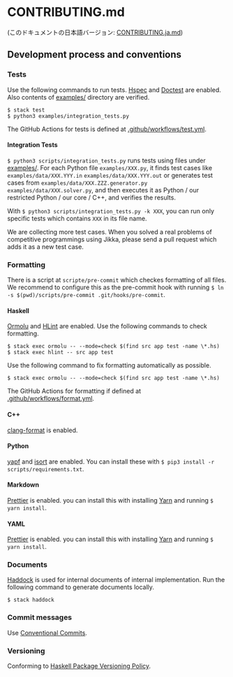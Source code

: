 # CONTRIBUTING.md

(このドキュメントの日本語バージョン: [CONTRIBUTING.ja.md](https://github.com/kmyk/Jikka/blob/master/CONTRIBUTING.ja.md))

## Development process and conventions

### Tests

Use the following commands to run tests.
[Hspec](https://hspec.github.io/) and [Doctest](https://hackage.haskell.org/package/doctest) are enabled.
Also contents of [examples/](https://github.com/kmyk/Jikka/tree/master/examples) directory are verified.

```console
$ stack test
$ python3 examples/integration_tests.py
```

The GitHub Actions for tests is defined at [.github/workflows/test.yml](https://github.com/kmyk/Jikka/blob/master/.github/workflows/test.yml).

#### Integration Tests

`$ python3 scripts/integration_tests.py` runs tests using files under [examples/](https://github.com/kmyk/Jikka/tree/master/examples).
For each Python file `examples/XXX.py`, it finds test cases like `examples/data/XXX.YYY.in` `examples/data/XXX.YYY.out` or generates test cases from `examples/data/XXX.ZZZ.generator.py` `examples/data/XXX.solver.py`, and then executes it as Python / our restricted Python / our core / C++, and verifies the results.

With `$ python3 scripts/integration_tests.py -k XXX`, you can run only specific tests which contains `XXX` in its file name.

We are collecting more test cases.
When you solved a real problems of competitive programmings using Jikka, please send a pull request which adds it as a new test case.

### Formatting

There is a script at `scripte/pre-commit` which checkes formatting of all files.
We recommend to configure this as the pre-commit hook with running `$ ln -s $(pwd)/scripts/pre-commit .git/hooks/pre-commit`.

#### Haskell

[Ormolu](https://github.com/tweag/ormolu) and [HLint](https://github.com/ndmitchell/hlint) are enabled.
Use the following commands to check formatting.

```console
$ stack exec ormolu -- --mode=check $(find src app test -name \*.hs)
$ stack exec hlint -- src app test
```

Use the following command to fix formatting automatically as possible.

```console
$ stack exec ormolu -- --mode=check $(find src app test -name \*.hs)
```

The GitHub Actions for formatting if defined at [.github/workflows/format.yml](https://github.com/kmyk/Jikka/blob/master/.github/workflows/format.yml).

#### C++

[clang-format](https://clang.llvm.org/docs/ClangFormat.html) is enabled.

#### Python

[yapf](https://github.com/google/yapf) and [isort](https://github.com/PyCQA/isort) are enabled.
You can install these with `$ pip3 install -r scripts/requirements.txt`.

#### Markdown

[Prettier](https://prettier.io/) is enabled.
you can install this with installing [Yarn](https://yarnpkg.com/) and running `$ yarn install`.

#### YAML

[Prettier](https://prettier.io/) is enabled.
you can install this with installing [Yarn](https://yarnpkg.com/) and running `$ yarn install`.

### Documents

[Haddock](https://www.haskell.org/haddock/) is used for internal documents of internal implementation.
Run the following command to generate documents locally.

```console
$ stack haddock
```

### Commit messages

Use [Conventional Commits](https://www.conventionalcommits.org/).

### Versioning

Conforming to [Haskell Package Versioning Policy](https://pvp.haskell.org/).
